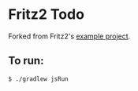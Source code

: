# Fritz2 Todo

Forked from Fritz2's [example project](fritz2-template-README.md).

## To run:

```
$ ./gradlew jsRun
```
